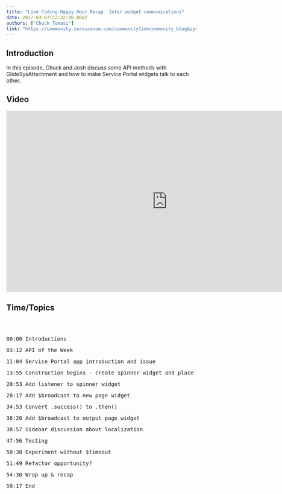 ```yaml
---
title: "Live Coding Happy Hour Recap  Inter widget communications"
date: 2017-03-07T22:32:46.000Z
authors: ["Chuck Tomasi"]
link: "https://community.servicenow.com/community?id=community_blog&sys_id=132de6e5dbd0dbc01dcaf3231f96192f"
---
```

<h2>Introduction</h2><p></p><p>In this episode, Chuck and Josh discuss some API methods with GlideSysAttachment and how to make Service Portal widgets talk to each other.</p><p></p><h2>Video</h2><center><p><iframe frameborder="0" height="480" src="https://www.youtube.com/embed/Wcz0PixUneQ" width="853"> 
</iframe></p></center><h2>Time/Topics</h2><pre><p>   </p><p>00:00 Introductions</p><p>03:12 API of the Week </p><p>11:04 Service Portal app introduction and issue </p><p>13:55 Construction begins - create spinner widget and place on pages </p><p>20:53 Add listener to spinner widget </p><p>28:17 Add $broadcast to new page widget </p><p>34:53 Convert .success() to .then() </p><p>38:20 Add $broadcast to output page widget </p><p>38:57 Sidebar discussion about localization </p><p>47:56 Testing </p><p>50:38 Experiment without $timeout </p><p>51:49 Refactor opportunity? </p><p>54:30 Wrap up &amp; recap </p><p>59:17 End </p><p></p></pre>